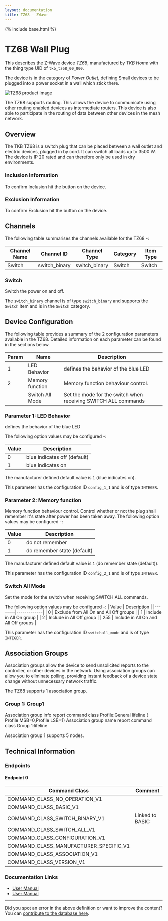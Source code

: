 ```yaml
---
layout: documentation
title: TZ68 - ZWave
---
```


{% include base.html %}

# TZ68 Wall Plug
This describes the Z-Wave device *TZ68*, manufactured by *TKB Home* with the thing type UID of ```tkb_tz68_00_000```.

The device is in the category of *Power Outlet*, defining Small devices to be plugged into a power socket in a wall which stick there.

![TZ68 product image](https://www.cd-jackson.com/zwave_device_uploads/159/159_default.jpg)


The TZ68 supports routing. This allows the device to communicate using other routing enabled devices as intermediate routers.  This device is also able to participate in the routing of data between other devices in the mesh network.

## Overview

The TKB TZ68 is a switch plug that can be placed between a wall outlet and electric devices, plugged in by cord. It can switch all loads up to 3500 W. The device is IP 20 rated and can therefore only be used in dry environments.

### Inclusion Information

To confirm Inclusion hit the button on the device.

### Exclusion Information

To confirm Exclusion hit the button on the device.

## Channels

The following table summarises the channels available for the TZ68 -:

| Channel Name | Channel ID | Channel Type | Category | Item Type |
|--------------|------------|--------------|----------|-----------|
| Switch | switch_binary | switch_binary | Switch | Switch | 

### Switch
Switch the power on and off.

The ```switch_binary``` channel is of type ```switch_binary``` and supports the ```Switch``` item and is in the ```Switch``` category.



## Device Configuration

The following table provides a summary of the 2 configuration parameters available in the TZ68.
Detailed information on each parameter can be found in the sections below.

| Param | Name  | Description |
|-------|-------|-------------|
| 1 | LED Behavior | defines the behavior of the blue LED |
| 2 | Memory function | Memory function behaviour control. |
|  | Switch All Mode | Set the mode for the switch when receiving SWITCH ALL commands |

### Parameter 1: LED Behavior

defines the behavior of the blue LED

The following option values may be configured -:

| Value  | Description |
|--------|-------------|
| 0 | blue indicates off (default) |
| 1 | blue indicates on |

The manufacturer defined default value is ```1``` (blue indicates on).

This parameter has the configuration ID ```config_1_1``` and is of type ```INTEGER```.


### Parameter 2: Memory function

Memory function behaviour control.
Control whether or not the plug shall remember it's state after power has been taken away.
The following option values may be configured -:

| Value  | Description |
|--------|-------------|
| 0 | do not remember |
| 1 | do remember state (default) |

The manufacturer defined default value is ```1``` (do remember state (default)).

This parameter has the configuration ID ```config_2_1``` and is of type ```INTEGER```.

### Switch All Mode

Set the mode for the switch when receiving SWITCH ALL commands.

The following option values may be configured -:
| Value  | Description |
|--------|-------------|
| 0 | Exclude from All On and All Off groups |
| 1 | Include in All On group |
| 2 | Include in All Off group |
| 255 | Include in All On and All Off groups |

This parameter has the configuration ID ```switchall_mode``` and is of type ```INTEGER```.


## Association Groups

Association groups allow the device to send unsolicited reports to the controller, or other devices in the network. Using association groups can allow you to eliminate polling, providing instant feedback of a device state change without unnecessary network traffic.

The TZ68 supports 1 association group.

### Group 1: Group1

Association group info report command class Profile:General lifeline ( Profile MSB=0,Profile LSB=1) Association group name report command class Group 1:lifeline

Association group 1 supports 5 nodes.

## Technical Information

### Endpoints

#### Endpoint 0

| Command Class | Comment |
|---------------|---------|
| COMMAND_CLASS_NO_OPERATION_V1| |
| COMMAND_CLASS_BASIC_V1| |
| COMMAND_CLASS_SWITCH_BINARY_V1| Linked to BASIC|
| COMMAND_CLASS_SWITCH_ALL_V1| |
| COMMAND_CLASS_CONFIGURATION_V1| |
| COMMAND_CLASS_MANUFACTURER_SPECIFIC_V1| |
| COMMAND_CLASS_ASSOCIATION_V1| |
| COMMAND_CLASS_VERSION_V1| |

### Documentation Links

* [User Manual](https://www.cd-jackson.com/zwave_device_uploads/159/TKB-TZ68-E.pdf)
* [User Manual](https://www.cd-jackson.com/zwave_device_uploads/159/TZ68-User-Manual.pdf)

---

Did you spot an error in the above definition or want to improve the content?
You can [contribute to the database here](http://www.cd-jackson.com/index.php/zwave/zwave-device-database/zwave-device-list/devicesummary/159).
